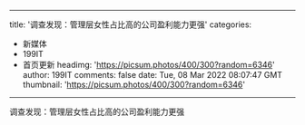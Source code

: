 
---
title: '调查发现：管理层女性占比高的公司盈利能力更强'
categories: 
 - 新媒体
 - 199IT
 - 首页更新
headimg: 'https://picsum.photos/400/300?random=6346'
author: 199IT
comments: false
date: Tue, 08 Mar 2022 08:07:47 GMT
thumbnail: 'https://picsum.photos/400/300?random=6346'
---

<div>   
调查发现：管理层女性占比高的公司盈利能力更强  
</div>
            